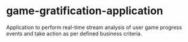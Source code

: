 # game-gratification-application
Application to perform real-time stream analysis of user game progress events and take action as per defined business criteria.
